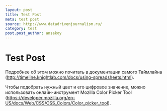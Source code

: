 ```yaml
---
layout: post
title: Test Post
meta: test post
source: http://www.datadrivenjournalism.ru/
category: test
post.post_author: ansakoy
---
```


# Test Post

Подробнее об этом можно почитать в документации самого Таймлайна (http://timeline.knightlab.com/docs/using-spreadsheets.html).

Чтобы подобрать нужный цвет и его цифровое значение, можно использовать онлайн-инструмент Mozilla Color Picker Tool (https://developer.mozilla.org/en-US/docs/Web/CSS/CSS_Colors/Color_picker_tool).